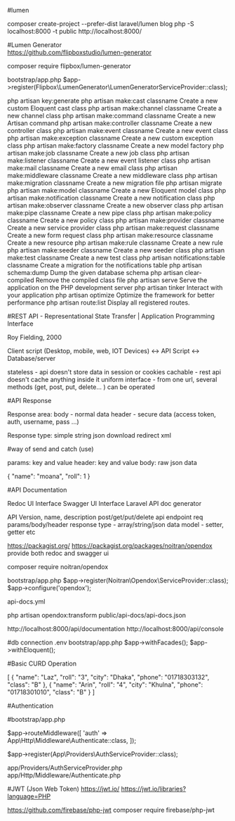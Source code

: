 #lumen

composer create-project --prefer-dist laravel/lumen blog
php -S localhost:8000 -t public
http://localhost:8000/

#Lumen Generator	
https://github.com/flipboxstudio/lumen-generator

composer require flipbox/lumen-generator

bootstrap/app.php
$app->register(Flipbox\LumenGenerator\LumenGeneratorServiceProvider::class);

php artisan key:generate
php artisan make:cast classname            Create a new custom Eloquent cast class
php artisan make:channel classname         Create a new channel class
php artisan make:command classname         Create a new Artisan command
php artisan make:controller classname      Create a new controller class
php artisan make:event classname           Create a new event class
php artisan make:exception classname       Create a new custom exception class
php artisan make:factory classname         Create a new model factory
php artisan make:job classname             Create a new job class
php artisan make:listener classname        Create a new event listener class
php artisan make:mail classname            Create a new email class
php artisan make:middleware classname      Create a new middleware class
php artisan make:migration classname       Create a new migration file
php artisan migrate
php artisan make:model classname           Create a new Eloquent model class
php artisan make:notification classname    Create a new notification class
php artisan make:observer classname        Create a new observer class
php artisan make:pipe classname            Create a new pipe class
php artisan make:policy classname          Create a new policy class
php artisan make:provider classname        Create a new service provider class
php artisan make:request classname         Create a new form request class
php artisan make:resource classname        Create a new resource
php artisan make:rule classname            Create a new rule
php artisan make:seeder classname          Create a new seeder class
php artisan make:test classname            Create a new test class
php artisan notifications:table classname  Create a migration for the notifications table
php artisan schema:dump                    Dump the given database schema
php artisan clear-compiled                 Remove the compiled class file
php artisan serve                          Serve the application on the PHP development server
php artisan tinker                         Interact with your application
php artisan optimize                       Optimize the framework for better performance
php artisan route:list                     Display all registered routes.

#REST API - Representational State Transfer | Application Programming Interface

Roy Fielding, 2000

Client script (Desktop, mobile, web, IOT Devices) <-> API Script <-> Database/server

stateless - api doesn't store data in session or cookies
cachable - rest api doesn't cache anything inside it
uniform interface - from one url, several methods (get, post, put, delete... ) can be operated

#API Response

Response area:
body - normal data 
header - secure data (access token, auth, username, pass ...) 

Response type:
simple string
json
download
redirect
xml

#way of send and catch (use)

params: key and value
header: key and value
body: raw json data

{
    "name": "moana",
    "roll": 1
}

#API Documentation

Redoc UI Interface 
Swagger UI Interface
Laravel API doc generator 

API Version, name, description
post/get/put/delete api endpoint
req params/body/header
response type - array/string/json
data model - setter, getter etc

https://packagist.org/
https://packagist.org/packages/noitran/opendox
provide both redoc and swagger ui

composer require noitran/opendox

bootstrap/app.php
$app->register(Noitran\Opendox\ServiceProvider::class);
$app->configure('opendox');

api-docs.yml

php artisan opendox:transform
public/api-docs/api-docs.json

http://localhost:8000/api/documentation
http://localhost:8000/api/console

#db connection
.env
bootstrap/app.php
$app->withFacades();
$app->withEloquent();

#Basic CURD Operation

[
    {
        "name": "Laz",
        "roll": "3",
        "city": "Dhaka",
        "phone": "01718303132",
        "class": "B"
    },
    {
        "name": "Arin",
        "roll": "4",
        "city": "Khulna",
        "phone": "01718301010",
        "class": "B"
    }
]


#Authentication

#bootstrap/app.php

$app->routeMiddleware([
    'auth' => App\Http\Middleware\Authenticate::class,
]);

$app->register(App\Providers\AuthServiceProvider::class);

app/Providers/AuthServiceProvider.php
app/Http/Middleware/Authenticate.php

#JWT (Json Web Token)
https://jwt.io/
https://jwt.io/libraries?language=PHP

https://github.com/firebase/php-jwt
composer require firebase/php-jwt